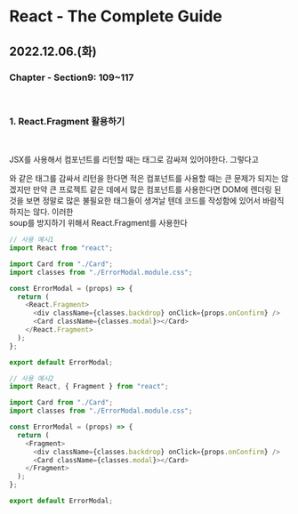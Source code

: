 # React - The Complete Guide

## 2022.12.06.(화)

### Chapter - Section9: 109~117

<br/>

### 1. React.Fragment 활용하기

<br/>

JSX를 사용해서 컴포넌트를 리턴할 때는 태그로 감싸져 있어야한다. 그렇다고 <div>와 같은 태그를 감싸서 리턴을 한다면 적은 컴포넌트를 사용할 때는 큰 문제가 되지는 않겠지만 만약 큰 프로젝트 같은 데에서 많은 컴포넌트를 사용한다면 DOM에 렌더링 된 것을 보면 정말로 많은 불필요한 태그들이 생겨날 텐데 코드를 작성함에 있어서 바람직하지는 않다. 이러한 <div>soup를 방지하기 위해서 React.Fragment를 사용한다

```js
// 사용 예시1
import React from "react";

import Card from "./Card";
import classes from "./ErrorModal.module.css";

const ErrorModal = (props) => {
  return (
    <React.Fragment>
      <div className={classes.backdrop} onClick={props.onConfirm} />
      <Card className={classes.modal}></Card>
    </React.Fragment>
  );
};

export default ErrorModal;

// 사용 예시2
import React, { Fragment } from "react";

import Card from "./Card";
import classes from "./ErrorModal.module.css";

const ErrorModal = (props) => {
  return (
    <Fragment>
      <div className={classes.backdrop} onClick={props.onConfirm} />
      <Card className={classes.modal}></Card>
    </Fragment>
  );
};

export default ErrorModal;

```
